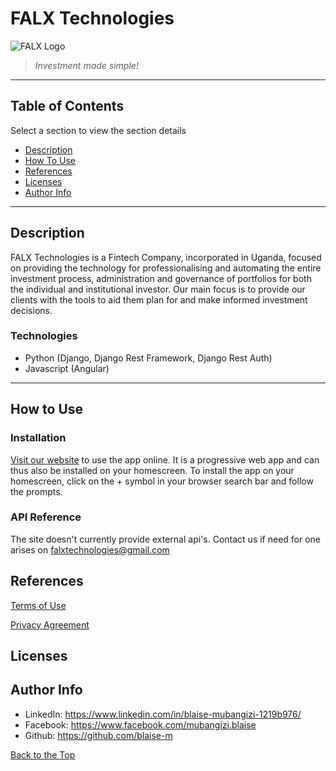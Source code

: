 # FALX Technologies

![FALX Logo](/favicon.ico)

> *Investment made simple!*

___

## Table of Contents
Select a section to view the section details

- [Description](#description)
- [How To Use](#how-to-use)
- [References](#references)
- [Licenses](#licenses)
- [Author Info](#author-info)

___

## Description

FALX Technologies is a Fintech Company, incorporated in Uganda, focused on providing the technology for professionalising and automating the entire investment process, administration and governance of portfolios for both the individual and institutional investor. Our main focus is to provide our clients with the tools to aid them plan for and make informed investment decisions.

### Technologies

- Python (Django, Django Rest Framework, Django Rest Auth)
- Javascript (Angular)

___

## How to Use

### Installation

[Visit our website](www.falxtechnologies.com) to use the app online. It is a progressive web app and can thus also be installed on your homescreen. To install the app on your homescreen, click on the + symbol in your browser search bar and follow the prompts.

### API Reference

The site doesn't currently provide external api's. Contact us if need for one arises on falxtechnologies@gmail.com

## References

[Terms of Use]()

[Privacy Agreement]()


## Licenses

## Author Info
- LinkedIn: https://www.linkedin.com/in/blaise-mubangizi-1219b976/
- Facebook: https://www.facebook.com/mubangizi.blaise
- Github: https://github.com/blaise-m

[Back to the Top](#falx-technologies)
